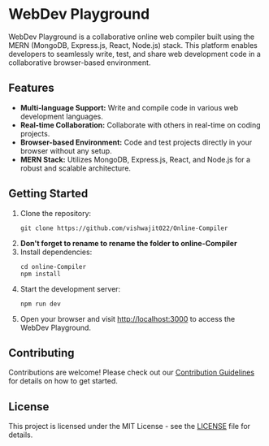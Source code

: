 <!DOCTYPE html>
<html lang="en">
<head>
    <meta charset="UTF-8">
    <meta name="viewport" content="width=device-width, initial-scale=1.0">

</head>
<body>
    <h1>WebDev Playground</h1>
    <p>WebDev Playground is a collaborative online web compiler built using the MERN (MongoDB, Express.js, React, Node.js) stack. This platform enables developers to seamlessly write, test, and share web development code in a collaborative browser-based environment.</p>
    <h2>Features</h2>
    <ul>
        <li><strong>Multi-language Support:</strong> Write and compile code in various web development languages.</li>
        <li><strong>Real-time Collaboration:</strong> Collaborate with others in real-time on coding projects.</li>
        <li><strong>Browser-based Environment:</strong> Code and test projects directly in your browser without any setup.</li>
        <li><strong>MERN Stack:</strong> Utilizes MongoDB, Express.js, React, and Node.js for a robust and scalable architecture.</li>
    </ul>
    <h2>Getting Started</h2>
    <ol>
        <li>Clone the repository:
            <pre><code>git clone https://github.com/vishwajit022/Online-Compiler</code></pre>
        </li>
        <li>
        <strong>        Don't forget to rename to rename the folder to online-Compiler
</strong>
        </li>
        <li>Install dependencies:
            <pre><code>cd online-Compiler<br>npm install</code></pre>
        </li>
        <li>Start the development server:
            <pre><code>npm run dev</code></pre>
        </li>
        <li>Open your browser and visit <a href="http://localhost:3000">http://localhost:3000</a> to access the WebDev Playground.</li>
    </ol>
    <h2>Contributing</h2>
    <p>Contributions are welcome! Please check out our <a href="CONTRIBUTING.md">Contribution Guidelines</a> for details on how to get started.</p>
    <h2>License</h2>
    <p>This project is licensed under the MIT License - see the <a href="LICENSE">LICENSE</a> file for details.</p>
</body>
</html>
